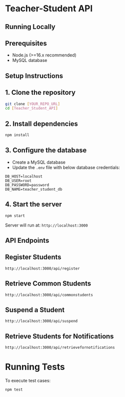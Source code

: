 # Teacher-Student API

## Running Locally

## Prerequisites
- Node.js (>=16.x recommended)
- MySQL database

## Setup Instructions

## 1. Clone the repository
```sh
git clone [YOUR_REPO_URL]
cd [Teacher_Student_API]
```

## 2. Install dependencies
```sh
npm install
```

## 3. Configure the database
- Create a MySQL database
- Update the `.env` file with below database credentials:
```env
DB_HOST=localhost
DB_USER=root
DB_PASSWORD=password
DB_NAME=teacher_student_db
```

## 4. Start the server
```sh
npm start
```
Server will run at: `http://localhost:3000`

## API Endpoints

## Register Students
```
http://localhost:3000/api/register

```
## Retrieve Common Students
```
http://localhost:3000/api/commonstudents

```
## Suspend a Student
```
http://localhost:3000/api/suspend

```
## Retrieve Students for Notifications
```
http://localhost:3000/api/retrievefornotifications

```

# Running Tests
To execute test cases:
```sh
npm test
```